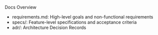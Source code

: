 Docs Overview

- requirements.md: High-level goals and non-functional requirements
- specs/: Feature-level specifications and acceptance criteria
- adr/: Architecture Decision Records

